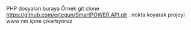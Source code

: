 PHP dosyaları buraya
Örnek
git clone https://github.com/ertegun/SmartPOWER.API.git .
nokta koyarak projeyi www nın içine çıkartıyoruz
